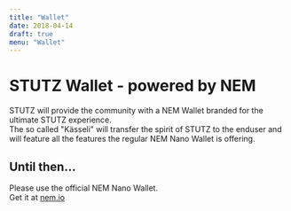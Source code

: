 ```yaml
---
title: "Wallet"
date: 2018-04-14
draft: true
menu: "Wallet"
---
```


# STUTZ Wallet - powered by NEM
STUTZ will provide the community with a NEM Wallet branded for the ultimate STUTZ experience.  
The so called "Kässeli" will transfer the spirit of STUTZ to the enduser and will feature all the features the regular NEM Nano Wallet is offering.  


## Until then...
Please use the official NEM Nano Wallet.  
Get it at [nem.io](https://nem.io/downloads/)
